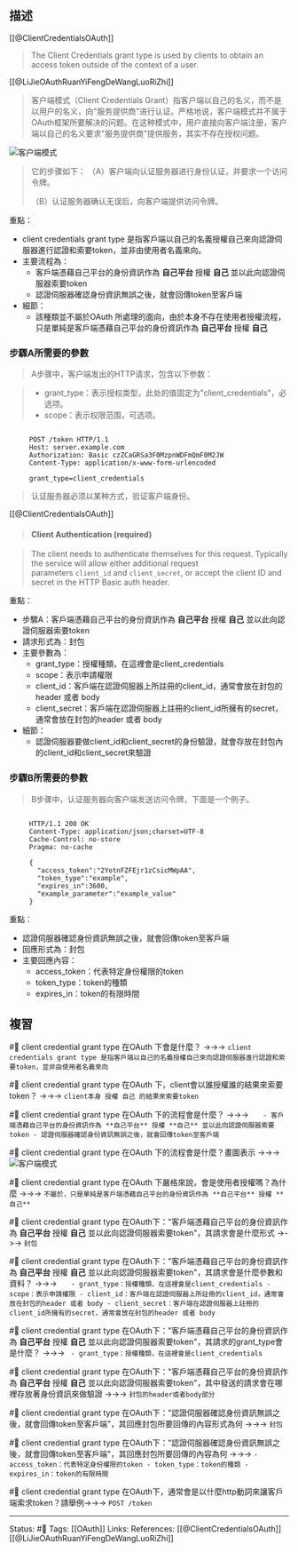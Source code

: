 ## 描述

[[@ClientCredentialsOAuth]]
> The Client Credentials grant type is used by clients to obtain an access token outside of the context of a user.


[[@LiJieOAuthRuanYiFengDeWangLuoRiZhi]]

> 客户端模式（Client Credentials Grant）指客户端以自己的名义，而不是以用户的名义，向"服务提供商"进行认证。严格地说，客户端模式并不属于OAuth框架所要解决的问题。在这种模式中，用户直接向客户端注册，客户端以自己的名义要求"服务提供商"提供服务，其实不存在授权问题。


![客户端模式](https://www.ruanyifeng.com/blogimg/asset/2014/bg2014051207.png)


> 它的步骤如下：
> （A）客户端向认证服务器进行身份认证，并要求一个访问令牌。
> 
> （B）认证服务器确认无误后，向客户端提供访问令牌。

重點：
- client credentials grant type 是指客戶端以自己的名義授權自己來向認證伺服器進行認證和索要token，並非由使用者名義來向。
- 主要流程為：
	- 客戶端憑藉自己平台的身份資訊作為 **自己平台** 授權 **自己** 並以此向認證伺服器索要token
	- 認證伺服器確認身份資訊無誤之後，就會回傳token至客戶端
- 細節：
	- 該種類並不屬於OAuth 所處理的面向，由於本身不存在使用者授權流程，只是單純是客戶端憑藉自己平台的身份資訊作為 **自己平台** 授權 **自己** 


### 步驟A所需要的參數

> A步骤中，客户端发出的HTTP请求，包含以下参数：

> -   grant_type：表示授权类型，此处的值固定为"client_credentials"，必选项。
> -   scope：表示权限范围，可选项。

```http

     POST /token HTTP/1.1
     Host: server.example.com
     Authorization: Basic czZCaGRSa3F0MzpnWDFmQmF0M2JW
     Content-Type: application/x-www-form-urlencoded

     grant_type=client_credentials
```
> 认证服务器必须以某种方式，验证客户端身份。

[[@ClientCredentialsOAuth]]
> #### Client Authentication (required)

> The client needs to authenticate themselves for this request. Typically the service will allow either additional request parameters `client_id` and `client_secret`, or accept the client ID and secret in the HTTP Basic auth header.

重點：
- 步驟A：客戶端憑藉自己平台的身份資訊作為 **自己平台** 授權 **自己** 並以此向認證伺服器索要token
- 請求形式為：封包
- 主要參數為：
	- grant_type：授權種類，在這裡會是client_credentials
	- scope：表示申請權限
	- client_id：客戶端在認證伺服器上所註冊的client_id，通常會放在封包的header 或者 body
	- client_secret：客戶端在認證伺服器上註冊的client_id所擁有的secret，通常會放在封包的header 或者 body
- 細節：
	- 認證伺服器要做client_id和client_secret的身份驗證，就會存放在封包內的client_id和client_secret來驗證

### 步驟B所需要的參數

> B步骤中，认证服务器向客户端发送访问令牌，下面是一个例子。

```http

     HTTP/1.1 200 OK
     Content-Type: application/json;charset=UTF-8
     Cache-Control: no-store
     Pragma: no-cache

     {
       "access_token":"2YotnFZFEjr1zCsicMWpAA",
       "token_type":"example",
       "expires_in":3600,
       "example_parameter":"example_value"
     }
```

重點：
- 認證伺服器確認身份資訊無誤之後，就會回傳token至客戶端
- 回應形式為：封包
- 主要回應內容：
	- access_token：代表特定身份權限的token
	- token_type：token的種類
	- expires_in：token的有限時間

## 複習

#🧠 client credential grant type 在OAuth 下會是什麼？ ->->-> `client credentials grant type 是指客戶端以自己的名義授權自己來向認證伺服器進行認證和索要token，並非由使用者名義來向`
<!--SR:!2023-03-24,3,250-->

#🧠 client credential grant type 在OAuth 下，client會以誰授權誰的結果來索要token？ ->->-> `client本身 授權 自己 的結果來索要token`
<!--SR:!2023-03-27,4,248-->

#🧠 client credential grant type 在OAuth 下的流程會是什麼？ ->->-> `	- 客戶端憑藉自己平台的身份資訊作為 **自己平台** 授權 **自己** 並以此向認證伺服器索要token - 認證伺服器確認身份資訊無誤之後，就會回傳token至客戶端`
<!--SR:!2023-03-23,2,248-->

#🧠 client credential grant type 在OAuth 下的流程會是什麼？畫圖表示 ->->-> ![客户端模式](https://www.ruanyifeng.com/blogimg/asset/2014/bg2014051207.png)
<!--SR:!2023-03-29,6,248-->

#🧠 client credential grant type 在OAuth 下嚴格來說，會是使用者授權嗎？為什麼 ->->-> `不屬於，只是單純是客戶端憑藉自己平台的身份資訊作為 **自己平台** 授權 **自己** `
<!--SR:!2023-03-29,6,248-->

#🧠 client credential grant type 在OAuth下："客戶端憑藉自己平台的身份資訊作為 **自己平台** 授權 **自己** 並以此向認證伺服器索要token"，其請求會是什麼形式 ->->-> `封包`
<!--SR:!2023-03-24,2,230-->

#🧠 client credential grant type 在OAuth下："客戶端憑藉自己平台的身份資訊作為 **自己平台** 授權 **自己** 並以此向認證伺服器索要token"，其請求會是什麼參數和資料？ ->->-> `	- grant_type：授權種類，在這裡會是client_credentials - scope：表示申請權限 - client_id：客戶端在認證伺服器上所註冊的client_id，通常會放在封包的header 或者 body - client_secret：客戶端在認證伺服器上註冊的client_id所擁有的secret，通常會放在封包的header 或者 body`
<!--SR:!2023-03-24,3,250-->


#🧠 client credential grant type 在OAuth下："客戶端憑藉自己平台的身份資訊作為 **自己平台** 授權 **自己** 並以此向認證伺服器索要token"，其請求的grant_type會是什麼？ ->->-> `	- grant_type：授權種類，在這裡會是client_credentials`
<!--SR:!2023-03-24,3,250-->

#🧠 client credential grant type 在OAuth下："客戶端憑藉自己平台的身份資訊作為 **自己平台** 授權 **自己** 並以此向認證伺服器索要token"，其中發送的請求會在哪裡存放著身份資訊來做驗證 ->->-> `封包的header或者body部分`
<!--SR:!2023-03-23,2,248-->


#🧠 client credential grant type 在OAuth下："認證伺服器確認身份資訊無誤之後，就會回傳token至客戶端"，其回應封包所要回傳的內容形式為何 ->->-> `封包`
<!--SR:!2023-03-23,2,248-->


#🧠 client credential grant type 在OAuth下："認證伺服器確認身份資訊無誤之後，就會回傳token至客戶端"，其回應封包所要回傳的內容為何 ->->-> `- access_token：代表特定身份權限的token - token_type：token的種類 - expires_in：token的有限時間`
<!--SR:!2023-03-27,4,248-->

#🧠  client credential grant type 在OAuth下，通常會是以什麼http動詞來讓客戶端索求token？請舉例->->-> `POST /token`
<!--SR:!2023-03-24,3,250-->




---
Status: #🌱 
Tags:
[[OAuth]]
Links:
References:
[[@ClientCredentialsOAuth]]
[[@LiJieOAuthRuanYiFengDeWangLuoRiZhi]]